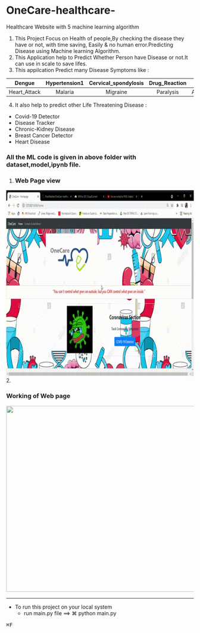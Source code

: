 # OneCare-healthcare-
Healthcare Website with 5 machine learning algorithm
1. This Project Focus on Health of people,By checking the disease they have or not, with time saving, Easily & no human error.Predicting Disease using Machine learning Algorithm.
2. This Application help to Predict Whether Person have Disease or not.It can use in scale to save lifes.
3. This appilcation  Predict many Disease Symptoms like :

| Dengue | Hypertension1 | Cervical_spondylosis | Drug_Reaction | Pneumonia | Dimorphic_hemmorhoids |
| :---: | :---: | :---: | :---: | :---: | :---: | 
| Heart_Attack | Malaria | Migraine | Paralysis | Alcoholic_hepatitis | Malaria |

4. It also help to predict other Life Threatening Disease :

* Covid-19 Detector
* Disease Tracker
* Chronic-Kidney Disease
* Breast Cancer Detector
* Heart Disease

###  <h3>All the ML code is given in above folder with dataset,model,ipynb file.</h3>

1. <h3>Web Page view</h3>

 <img src="/OneCare - Homepage - Google Chrome 2021-04-26 15-41-08.gif" width="700" height="500" />
2. <h3>Working of Web page   </h3>
 <img src="/OneCare - Homepage - Google Chrome 2021-04-26 15-11-54 (1).gif" width="700" height="500" />
 
- - - -

 * To run this project on your local system 
   * run main.py file ==> ⌘ python main.py

<kbd>⌘F</kbd>
